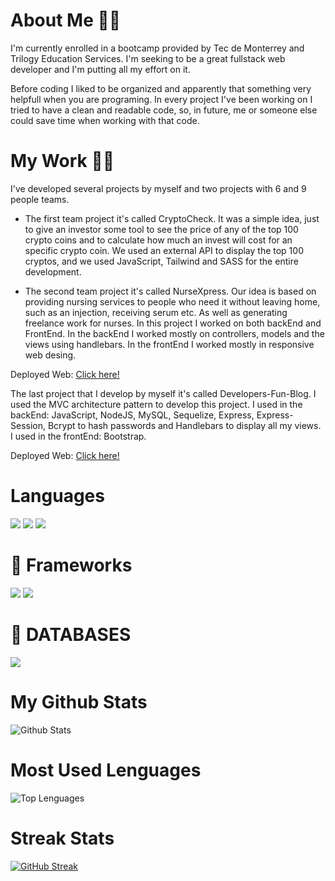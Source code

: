 

<!--
**AngelMond/AngelMond** is a ✨ _special_ ✨ repository because its `README.md` (this file) appears on your GitHub profile.

Here are some ideas to get you started:

- 🔭 I’m currently working on ...
- 🌱 I’m currently learning  ...
- 👯 I’m looking to collaborate on ...
- 🤔 I’m looking for help with ...
- 💬 Ask me about ...
- 📫 How to reach me: ...
- 😄 Pronouns: ...
- ⚡ Fun fact: ...
-->

# About Me 🧑‍💻
I'm currently enrolled in a bootcamp provided by Tec de Monterrey and Trilogy Education Services. I'm seeking to be a great fullstack web developer and I'm putting all my effort on it.

Before coding I liked to be organized and apparently that something very helpfull when you are programing. In every project I've been working on I tried to have a clean and readable code, so, in future, me or someone else could save time when working with that code.

# My Work 👨‍💻

I've developed several projects by myself and two projects with 6 and 9 people teams.

* The first team project it's called CryptoCheck. It was a simple idea, just to give an investor some tool to see the price of any of the top 100 crypto coins and to calculate how much an invest will cost for an specific crypto coin. We used an external API to display the top 100 cryptos, and we used JavaScript, Tailwind and SASS for the entire development.

* The second team project it's called NurseXpress. Our idea is based on providing nursing services to people who need it without leaving home, such as an injection, receiving serum etc. As well as generating freelance work for nurses. In this project I worked on both backEnd and FrontEnd. In the backEnd I worked mostly on controllers, models and the views using handlebars. In the frontEnd I worked mostly in responsive web desing. 
<p>Deployed Web: <a href="https://nurse-express-s.herokuapp.com/"> Click here!</a></p>


The last project that I develop by myself it's called Developers-Fun-Blog. I used the MVC architecture pattern to
develop this project. I used in the backEnd: JavaScript, NodeJS, MySQL, Sequelize, Express, Express-Session, Bcrypt to hash passwords and Handlebars to display all my views. I used in the frontEnd: Bootstrap. 
<p>Deployed Web: <a href="https://sheltered-everglades-31029.herokuapp.com/"> Click here!</a></p>



# Languages
<!------------------------------------- LOGOS ------------------------------->
<!--HTML-->
<div style="display=flex flex-row flex-wrap ">
<img src="https://img.shields.io/badge/-HTML-e34f26?logo=html5&logoColor=fff">

<!--CSS-->
<img src="https://img.shields.io/badge/-CSS-1572B6?logo=css3&logoColor=fff">

<!--JAVASCRIPT-->
<img src="https://img.shields.io/badge/-JavaScript-F7DF1E?logo=javascript&logoColor=fff">

</div>

#  🚀 Frameworks

<div style="display=flex flex-row flex-wrap ">
<!--NodeJS-->
<img src="https://img.shields.io/badge/-Node.js-339933?logo=node.js&logoColor=fff">

<!--BOOTSTRAP-->
<img src="https://img.shields.io/badge/-Bootstrap-7952B3?logo=bootstrap&logoColor=fff">

</div>

# 💾 DATABASES

<div style="display=flex flex-row flex-wrap ">
<!--MySQL-->
<img src="https://img.shields.io/badge/-MySQL-003B57?logo=mysql&logoColor=fff">
</div>

# My Github Stats
![Github Stats](https://github-readme-stats.vercel.app/api?username=AngelMond&count_private=true&show_icons=true&theme=radical)


# Most Used Lenguages
![Top Lenguages](https://github-readme-stats.vercel.app/api/top-langs/?username=ANGELMOND&show_icons=true&theme=radical)


# Streak Stats
[![GitHub Streak](http://github-readme-streak-stats.herokuapp.com?user=AngelMond&theme=merko&date_format=M%20j%5B%2C%20Y%5D)](https://git.io/streak-stats)